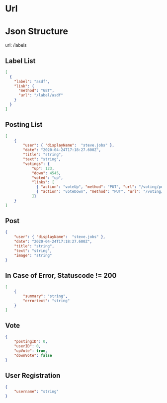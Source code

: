 # Url

# Json Structure
url: /labels
## Label List
```json
[
  {
    "label": "asdf",
    "link": {
      "method": "GET",
      "url": "/label/asdf"
    }
  }
]
```

## Posting List
```json
[
    {
        "user": { "displayName":  "steve.jobs" },
        "date": "2020-04-24T17:18:27.600Z",
        "title": "string",
        "text": "string",
        "votings": { 
            "up": 123, 
            "down": 4545,
            "voted": "up",
            "links": [
              { "action": "voteUp", "method": "PUT", "url": "/voting/postingId/voteUp" },
              { "action": "voteDown", "method": "PUT", "url": "/voting/postingId/voteDown" }
            ]}  
    }
]
```

## Post
```json
{
    "user": { "displayName":  "steve.jobs" },
    "date": "2020-04-24T17:18:27.600Z",
    "title": "string",
    "text": "string",
    "image": "string"
}
```

## In Case of Error, Statuscode != 200
```json
[
    {
        "summary": "string",
        "errortext": "string"
    }
]
```


## Vote
```json
{
    "postingID": 0,
    "userID": 0,
    "upVote": true,
    "downVote": false
}
```

## User Registration
```json
{
    "username": "string"
}
```
